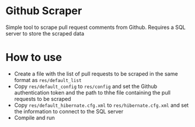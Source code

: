 # Github Scraper

Simple tool to scrape pull request comments from Github. Requires a SQL server to store the scraped data

# How to use
* Create a file with the list of pull requests to be scraped in the same format as `res/default_list`
* Copy `res/default_config` to `res/config` and set the Github authentication token and the path to thhe file containing the pull requests to be scraped
* Copy `res/default_hibernate.cfg.xml` to `res/hibernate.cfg.xml` and set the information to connect  to the SQL server
* Compile and run
